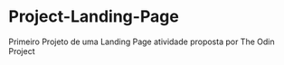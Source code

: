 # Project-Landing-Page
Primeiro Projeto de uma Landing Page atividade proposta por The Odin Project
